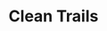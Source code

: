 ---
title: Clean Trails
url: 'https://www.cleantrails.org/join'
categories:
  - ee42a632-ac6a-4f89-802a-8111cf674d4c
tags:
  - volunteering
description: >-
  Step by step, and little by little, our aim is to eliminate waste on all the
  trails that grace our public lands.  We believe we can do that in a positive
  and proactive manner by educating, encouraging, and reconnecting outdoor users
  to our pristine places.
image: null
blueprint: action

---